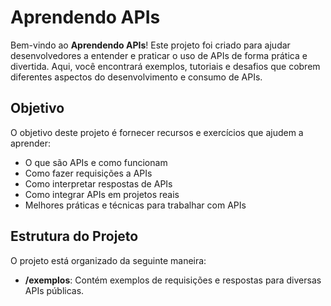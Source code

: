 # Aprendendo APIs

Bem-vindo ao **Aprendendo APIs**! Este projeto foi criado para ajudar desenvolvedores a entender e praticar o uso de APIs de forma prática e divertida. Aqui, você encontrará exemplos, tutoriais e desafios que cobrem diferentes aspectos do desenvolvimento e consumo de APIs.

## Objetivo

O objetivo deste projeto é fornecer recursos e exercícios que ajudem a aprender:

- O que são APIs e como funcionam
- Como fazer requisições a APIs
- Como interpretar respostas de APIs
- Como integrar APIs em projetos reais
- Melhores práticas e técnicas para trabalhar com APIs

## Estrutura do Projeto

O projeto está organizado da seguinte maneira:

- **/exemplos**: Contém exemplos de requisições e respostas para diversas APIs públicas.
